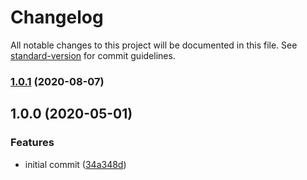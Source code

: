 # Changelog

All notable changes to this project will be documented in this file. See [standard-version](https://github.com/conventional-changelog/standard-version) for commit guidelines.

### [1.0.1](https://github.com/lokkasio/worky-turkey/compare/v1.0.0...v1.0.1) (2020-08-07)

## 1.0.0 (2020-05-01)


### Features

* initial commit ([34a348d](https://github.com/lokkasio/worky-turkey/commit/34a348d2031936d0989b2b1a1203b4d126bce62d))
